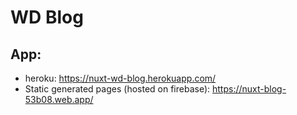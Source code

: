 # WD Blog

## App:
  * heroku: https://nuxt-wd-blog.herokuapp.com/
  * Static generated pages (hosted on firebase): https://nuxt-blog-53b08.web.app/
